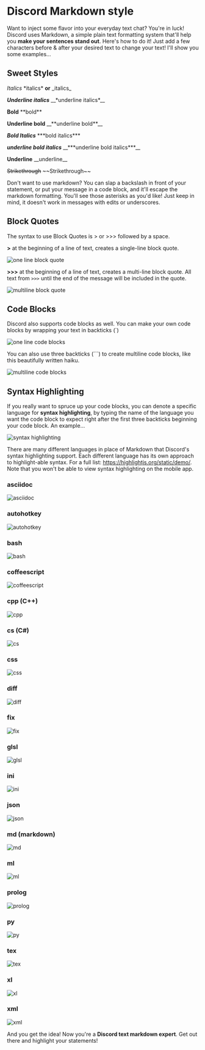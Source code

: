 # Discord Markdown style

Want to inject some flavor into your everyday text chat? You're in luck! Discord uses Markdown, a simple plain text formatting system that'll help you **make your sentences stand out**. Here's how to do it! Just add a few characters before & after your desired text to change your text! I'll show you some examples...

## Sweet Styles

*Italics*	\*italics* **or** \_italics\_

__*Underline italics*__	\__\*underline italics*__

**Bold**	\*\*bold**

__**Underline bold**__	\__\*\*underline bold**__

***Bold Italics***	\*\*\*bold italics***

__***underline bold italics***__	\__\*\*\*underline bold italics***__

__Underline__	\_\_underline__	

~~Strikethrough~~	 \~\~Strikethrough~~

Don't want to use markdown? You can slap a backslash in front of your statement, or put your message in a code block, and it'll escape the markdown formatting. You'll see those asterisks as you'd like! Just keep in mind, it doesn't work in messages with edits or underscores.

## Block Quotes

The syntax to use Block Quotes is > or >>> followed by a space.

**\>** at the beginning of a line of text, creates a single-line block quote.

![one line block quote](https://i.imgur.com/Sjie1q4.png)

**\>\>\>** at the beginning of a line of text, creates a multi-line block quote. All text from `>>>` until the end of the message will be included in the quote.

![multiline block quote](https://i.imgur.com/6vfzz5B.png)

## Code Blocks

Discord also supports code blocks as well.  You can make your own code blocks by wrapping your text in backticks (\`)

![one line code blocks](https://i.imgur.com/MbFPHmY.png)

You can also use three backticks (\`\`\`) to create multiline code blocks, like this beautifully written haiku.

![multiline code blocks](https://i.imgur.com/4QAF6uV.png)

## Syntax Highlighting

If you really want to spruce up your code blocks, you can denote a specific language for **syntax highlighting**, by typing the name of the language you want the code block to expect right after the first three backticks beginning your code block. An example...

![syntax highlighting](https://i.imgur.com/SSzdgiw.png)

There are many different languages in place of Markdown that Discord's syntax highlighting support. Each different language has its own approach to highlight-able syntax. For a full list: https://highlightjs.org/static/demo/. Note that you won't be able to view syntax highlighting on the mobile app.

### asciidoc

![asciidoc](https://i.imgur.com/V7FnZoP.png)

### autohotkey

![autohotkey](https://i.imgur.com/wAbR9g1.png)

### bash

![bash](https://i.imgur.com/HA0XvZc.png)

### coffeescript

![coffeescript](https://i.imgur.com/pBbynIE.png)

### cpp (C++)

![cpp](https://i.imgur.com/Ug5QRpi.png)

### cs (C#)

![cs](https://i.imgur.com/9wwxpHo.png)

### css

![css](https://i.imgur.com/5dI0lIN.png)

### diff

![diff](https://i.imgur.com/CqWe4W7.png)

### fix

![fix](https://i.imgur.com/oiNMvI8.png)

### glsl

![glsl](https://i.imgur.com/NdiZ1q7.png)

### ini

![ini](https://i.imgur.com/5eNvFJe.png)

### json

![json](https://i.imgur.com/ieGxUhx.png)

### md (markdown)

![md](https://i.imgur.com/4v7NHXG.png)

### ml

![ml](https://i.imgur.com/9PBvwKr.png)

### prolog

![prolog](https://i.imgur.com/VvfgXzk.png)

### py

![py](https://i.imgur.com/sjxY2lB.png)

### tex

![tex](https://i.imgur.com/aSYRfPN.png)

### xl

![xl](https://i.imgur.com/nlu49Jt.png)

### xml

![xml](https://i.imgur.com/4cCrGr4.png)

And you get the idea! Now you're a **Discord text markdown expert**. Get out there and highlight your statements!
